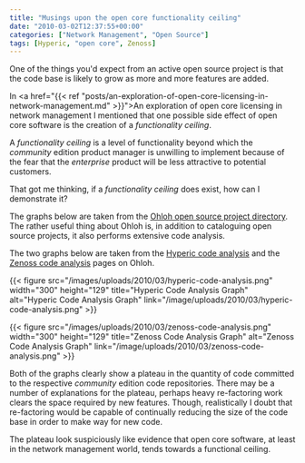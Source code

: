 ```yaml
---
title: "Musings upon the open core functionality ceiling"
date: "2010-03-02T12:37:55+00:00"
categories: ["Network Management", "Open Source"]
tags: [Hyperic, "open core", Zenoss]
---
```


One of the things you'd expect from an active open source project is that the code base is likely to grow as more and more features are added.

In <a href="{{< ref "posts/an-exploration-of-open-core-licensing-in-network-management.md" >}}">An exploration of open core licensing in network management</a> I mentioned that one possible side effect of open core software is the creation of a <em>functionality ceiling</em>.

A <em>functionality ceiling</em> is a level of functionality beyond which the <em>community</em> edition product manager is unwilling to implement because of the fear that the <em>enterprise</em> product will be less attractive to potential customers.

That got me thinking, if a <em>functionality ceiling</em> does exist, how can I demonstrate it?

The graphs below are taken from the <a href="http://www.ohloh.net/">Ohloh open source project directory</a>. The rather useful thing about Ohloh is, in addition to cataloguing open source projects, it also performs extensive code analysis.

The two graphs below are taken from the <a href="http://www.ohloh.net/p/hyperic/analyses/latest">Hyperic code analysis</a> and the <a href="http://www.ohloh.net/p/zenoss/analyses/latest">Zenoss code analysis</a> pages on Ohloh.

{{< figure src="/images/uploads/2010/03/hyperic-code-analysis.png" width="300" height="129" title="Hyperic Code Analysis Graph" alt="Hyperic Code Analysis Graph" link="/image/uploads/2010/03/hyperic-code-analysis.png" >}}

{{< figure src="/images/uploads/2010/03/zenoss-code-analysis.png" width="300" height="129" title="Zenoss Code Analysis Graph" alt="Zenoss Code Analysis Graph" link="/image/uploads/2010/03/zenoss-code-analysis.png" >}}

Both of the graphs clearly show a plateau in the quantity of code committed to the respective <em>community</em> edition code repositories. There may be a number of explanations for the plateau, perhaps heavy re-factoring work clears the space required by new features. Though, realistically I doubt that re-factoring would be capable of continually reducing the size of the code base in order to make way for new code.

The plateau look suspiciously like evidence that open core software, at least in the network management world, tends towards a functional ceiling.
